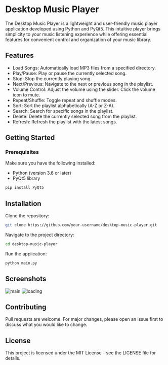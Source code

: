 # Desktop Music Player

The Desktop Music Player is a lightweight and user-friendly music player application developed using Python and PyQt5.
This intuitive player brings simplicity to your music listening experience while offering essential features for
convenient control and organization of your music library.

## Features

* Load Songs: Automatically load MP3 files from a specified directory.
* Play/Pause: Play or pause the currently selected song.
* Stop: Stop the currently playing song.
* Next/Previous: Navigate to the next or previous song in the playlist.
* Volume Control: Adjust the volume using the slider. Click the volume icon to mute.
* Repeat/Shuffle: Toggle repeat and shuffle modes.
* Sort: Sort the playlist alphabetically (A-Z or Z-A).
* Search: Search for specific songs in the playlist.
* Delete: Delete the currently selected song from the playlist.
* Refresh: Refresh the playlist with the latest songs.

## Getting Started

### Prerequisites

Make sure you have the following installed:

- Python (version 3.6 or later)
- PyQt5 library

```bash
pip install PyQt5
```

## Installation

Clone the repository:

```bash
git clone https://github.com/your-username/desktop-music-player.git
```

Navigate to the project directory:

```bash
cd desktop-music-player
```

Run the application:

```bash
python main.py
```

## Screenshots

![main](https://github.com/jhonmirobcapili/Desktop-Music-Player/assets/137299657/3f5cd79f-f677-4110-92bc-3b6a33530580)
![loading](https://github.com/jhonmirobcapili/Desktop-Music-Player/assets/137299657/cbae8ccd-9100-4eb3-b9e5-f461438fbf5f)

## Contributing

Pull requests are welcome. For major changes, please open an issue first to discuss what you would like to change.

## License

This project is licensed under the MIT License - see the LICENSE file for details.